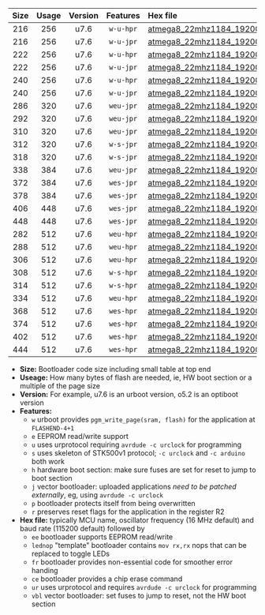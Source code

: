 |Size|Usage|Version|Features|Hex file|
|:-:|:-:|:-:|:-:|:--|
|216|256|u7.6|`w-u-hpr`|[atmega8_22mhz1184_19200bps_ur.hex](https://raw.githubusercontent.com/stefanrueger/urboot/main/atmega8_22mhz1184_19200bps_ur.hex)|
|216|256|u7.6|`w-u-jpr`|[atmega8_22mhz1184_19200bps_ur_vbl.hex](https://raw.githubusercontent.com/stefanrueger/urboot/main/atmega8_22mhz1184_19200bps_ur_vbl.hex)|
|222|256|u7.6|`w-u-hpr`|[atmega8_22mhz1184_19200bps_lednop_ur.hex](https://raw.githubusercontent.com/stefanrueger/urboot/main/atmega8_22mhz1184_19200bps_lednop_ur.hex)|
|222|256|u7.6|`w-u-jpr`|[atmega8_22mhz1184_19200bps_lednop_ur_vbl.hex](https://raw.githubusercontent.com/stefanrueger/urboot/main/atmega8_22mhz1184_19200bps_lednop_ur_vbl.hex)|
|240|256|u7.6|`w-u-hpr`|[atmega8_22mhz1184_19200bps_lednop_fr_ur.hex](https://raw.githubusercontent.com/stefanrueger/urboot/main/atmega8_22mhz1184_19200bps_lednop_fr_ur.hex)|
|240|256|u7.6|`w-u-jpr`|[atmega8_22mhz1184_19200bps_lednop_fr_ur_vbl.hex](https://raw.githubusercontent.com/stefanrueger/urboot/main/atmega8_22mhz1184_19200bps_lednop_fr_ur_vbl.hex)|
|286|320|u7.6|`weu-jpr`|[atmega8_22mhz1184_19200bps_ee_ur_vbl.hex](https://raw.githubusercontent.com/stefanrueger/urboot/main/atmega8_22mhz1184_19200bps_ee_ur_vbl.hex)|
|292|320|u7.6|`weu-jpr`|[atmega8_22mhz1184_19200bps_ee_lednop_ur_vbl.hex](https://raw.githubusercontent.com/stefanrueger/urboot/main/atmega8_22mhz1184_19200bps_ee_lednop_ur_vbl.hex)|
|310|320|u7.6|`weu-jpr`|[atmega8_22mhz1184_19200bps_ee_lednop_fr_ur_vbl.hex](https://raw.githubusercontent.com/stefanrueger/urboot/main/atmega8_22mhz1184_19200bps_ee_lednop_fr_ur_vbl.hex)|
|312|320|u7.6|`w-s-jpr`|[atmega8_22mhz1184_19200bps_vbl.hex](https://raw.githubusercontent.com/stefanrueger/urboot/main/atmega8_22mhz1184_19200bps_vbl.hex)|
|318|320|u7.6|`w-s-jpr`|[atmega8_22mhz1184_19200bps_lednop_vbl.hex](https://raw.githubusercontent.com/stefanrueger/urboot/main/atmega8_22mhz1184_19200bps_lednop_vbl.hex)|
|338|384|u7.6|`weu-jpr`|[atmega8_22mhz1184_19200bps_ee_lednop_fr_ce_ur_vbl.hex](https://raw.githubusercontent.com/stefanrueger/urboot/main/atmega8_22mhz1184_19200bps_ee_lednop_fr_ce_ur_vbl.hex)|
|372|384|u7.6|`wes-jpr`|[atmega8_22mhz1184_19200bps_ee_vbl.hex](https://raw.githubusercontent.com/stefanrueger/urboot/main/atmega8_22mhz1184_19200bps_ee_vbl.hex)|
|378|384|u7.6|`wes-jpr`|[atmega8_22mhz1184_19200bps_ee_lednop_vbl.hex](https://raw.githubusercontent.com/stefanrueger/urboot/main/atmega8_22mhz1184_19200bps_ee_lednop_vbl.hex)|
|406|448|u7.6|`wes-jpr`|[atmega8_22mhz1184_19200bps_ee_lednop_fr_vbl.hex](https://raw.githubusercontent.com/stefanrueger/urboot/main/atmega8_22mhz1184_19200bps_ee_lednop_fr_vbl.hex)|
|448|448|u7.6|`wes-jpr`|[atmega8_22mhz1184_19200bps_ee_lednop_fr_ce_vbl.hex](https://raw.githubusercontent.com/stefanrueger/urboot/main/atmega8_22mhz1184_19200bps_ee_lednop_fr_ce_vbl.hex)|
|282|512|u7.6|`weu-hpr`|[atmega8_22mhz1184_19200bps_ee_ur.hex](https://raw.githubusercontent.com/stefanrueger/urboot/main/atmega8_22mhz1184_19200bps_ee_ur.hex)|
|288|512|u7.6|`weu-hpr`|[atmega8_22mhz1184_19200bps_ee_lednop_ur.hex](https://raw.githubusercontent.com/stefanrueger/urboot/main/atmega8_22mhz1184_19200bps_ee_lednop_ur.hex)|
|306|512|u7.6|`weu-hpr`|[atmega8_22mhz1184_19200bps_ee_lednop_fr_ur.hex](https://raw.githubusercontent.com/stefanrueger/urboot/main/atmega8_22mhz1184_19200bps_ee_lednop_fr_ur.hex)|
|308|512|u7.6|`w-s-hpr`|[atmega8_22mhz1184_19200bps.hex](https://raw.githubusercontent.com/stefanrueger/urboot/main/atmega8_22mhz1184_19200bps.hex)|
|314|512|u7.6|`w-s-hpr`|[atmega8_22mhz1184_19200bps_lednop.hex](https://raw.githubusercontent.com/stefanrueger/urboot/main/atmega8_22mhz1184_19200bps_lednop.hex)|
|334|512|u7.6|`weu-hpr`|[atmega8_22mhz1184_19200bps_ee_lednop_fr_ce_ur.hex](https://raw.githubusercontent.com/stefanrueger/urboot/main/atmega8_22mhz1184_19200bps_ee_lednop_fr_ce_ur.hex)|
|368|512|u7.6|`wes-hpr`|[atmega8_22mhz1184_19200bps_ee.hex](https://raw.githubusercontent.com/stefanrueger/urboot/main/atmega8_22mhz1184_19200bps_ee.hex)|
|374|512|u7.6|`wes-hpr`|[atmega8_22mhz1184_19200bps_ee_lednop.hex](https://raw.githubusercontent.com/stefanrueger/urboot/main/atmega8_22mhz1184_19200bps_ee_lednop.hex)|
|402|512|u7.6|`wes-hpr`|[atmega8_22mhz1184_19200bps_ee_lednop_fr.hex](https://raw.githubusercontent.com/stefanrueger/urboot/main/atmega8_22mhz1184_19200bps_ee_lednop_fr.hex)|
|444|512|u7.6|`wes-hpr`|[atmega8_22mhz1184_19200bps_ee_lednop_fr_ce.hex](https://raw.githubusercontent.com/stefanrueger/urboot/main/atmega8_22mhz1184_19200bps_ee_lednop_fr_ce.hex)|

- **Size:** Bootloader code size including small table at top end
- **Useage:** How many bytes of flash are needed, ie, HW boot section or a multiple of the page size
- **Version:** For example, u7.6 is an urboot version, o5.2 is an optiboot version
- **Features:**
  + `w` urboot provides `pgm_write_page(sram, flash)` for the application at `FLASHEND-4+1`
  + `e` EEPROM read/write support
  + `u` uses urprotocol requiring `avrdude -c urclock` for programming
  + `s` uses skeleton of STK500v1 protocol; `-c urclock` and `-c arduino` both work
  + `h` hardware boot section: make sure fuses are set for reset to jump to boot section
  + `j` vector bootloader: uploaded applications *need to be patched externally*, eg, using `avrdude -c urclock`
  + `p` bootloader protects itself from being overwritten
  + `r` preserves reset flags for the application in the register R2
- **Hex file:** typically MCU name, oscillator frequency (16 MHz default) and baud rate (115200 default) followed by
  + `ee` bootloader supports EEPROM read/write
  + `lednop` "template" bootloader contains `mov rx,rx` nops that can be replaced to toggle LEDs
  + `fr` bootloader provides non-essential code for smoother error handing
  + `ce` bootloader provides a chip erase command
  + `ur` uses urprotocol and requires `avrdude -c urclock` for programming
  + `vbl` vector bootloader: set fuses to jump to reset, not the HW boot section
